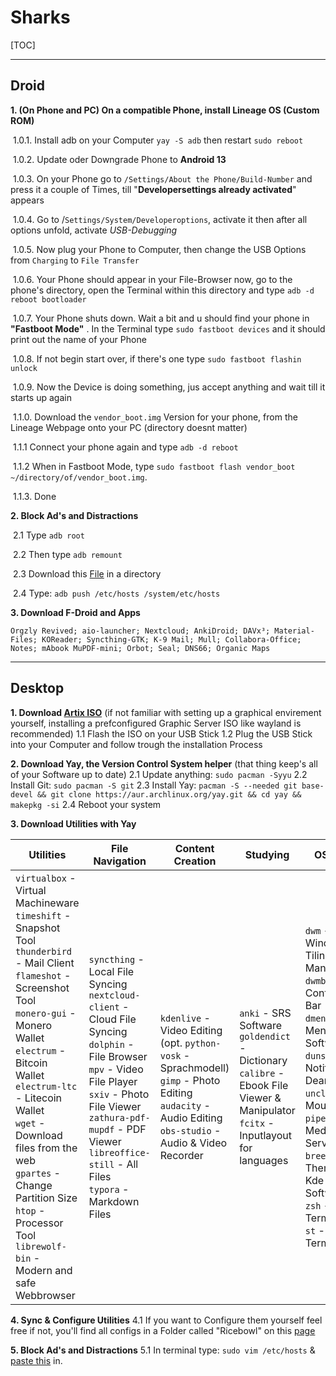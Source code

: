 # Sharks

[TOC]

------

## Droid

**1. (On Phone and PC) On a compatible Phone, install Lineage OS (Custom ROM)**

​       1.0.1. Install adb on your Computer `yay -S adb` then restart `sudo reboot`

​       1.0.2. Update oder Downgrade Phone to **Android 13**

​       1.0.3. On  your Phone go to `/Settings/About the Phone/Build-Number` and press it a couple of Times, till "**Developersettings already activated**" appears

​       1.0.4. Go to /`Settings/System/Developeroptions`, activate it then after all options unfold, activate *USB-Debugging*

​       1.0.5. Now plug your Phone to Computer, then change the USB Options from `Charging` to `File Transfer`

​       1.0.6. Your Phone should appear in your File-Browser now, go to the phone's directory, open the Terminal within this directory and type `adb -d reboot bootloader`

​       1.0.7.  Your Phone shuts down. Wait a bit and u should find your phone in **"Fastboot Mode"** . In the Terminal type `sudo fastboot devices` and it should print out the name of your Phone

​       1.0.8. If not begin start over, if there's one type `sudo fastboot flashin unlock`

​       1.0.9. Now the Device is doing something, jus accept anything and wait till it starts up again

​       1.1.0. Download the  `vendor_boot.img`  Version for your phone, from the Lineage Webpage onto your PC (directory doesnt matter)

​       1.1.1 Connect your phone again and type `adb -d reboot`

​       1.1.2 When in Fastboot Mode, type `sudo fastboot flash vendor_boot ~/directory/of/vendor_boot.img`. 

​       1.1.3. Done

**2. Block Ad's and Distractions** 

​     2.1 Type `adb root`

​     2.2 Then type `adb remount`

​     2.3 Download this [File](https://github.com/marlonivo/.config/blob/5d397e113ac4f6d172775a88c03c39ea72ce6987/block-disctractions.txt) in a directory

​     2.4 Type: `adb push /etc/hosts /system/etc/hosts`

**3. Download F-Droid and Apps** 

`Orgzly Revived; aio-launcher; Nextcloud; AnkiDroid; DAVx³; Material-Files; KOReader; Syncthing-GTK; K-9 Mail; Mull; Collabora-Office; Notes; mAbook MuPDF-mini; Orbot; Seal; DNS66; Organic Maps`

------

## Desktop 

**1. Download [Artix ISO](https://artixlinux.org/download.php)** (if not familiar with setting up a graphical envirement yourself, installing a prefconfigured Graphic Server ISO like wayland is recommended)
     1.1 Flash the ISO on your USB Stick
     1.2 Plug the USB Stick into your Computer and follow trough the installation Process

**2. Download Yay, the Version Control System helper** (that thing keep's all of your Software up to date)
      2.1 Update anything:  `sudo pacman -Syyu`
      2.2 Install Git: `sudo pacman -S git`
      2.3 Install Yay:  `pacman -S --needed git base-devel && git clone https://aur.archlinux.org/yay.git && cd yay && makepkg -si`
      2.4 Reboot your system

**3. Download Utilities with Yay**

| Utilities                                                    | File Navigation                                              | Content Creation                                             | Studying                                                     | OS Tools                                                     |
| ------------------------------------------------------------ | ------------------------------------------------------------ | ------------------------------------------------------------ | ------------------------------------------------------------ | ------------------------------------------------------------ |
| `virtualbox` - Virtual Machineware<br/>`timeshift` - Snapshot Tool<br/>`thunderbird` - Mail Client<br/>`flameshot` - Screenshot Tool<br/>`monero-gui` - Monero Wallet<br/>`electrum` - Bitcoin Wallet<br/>`electrum-ltc` - Litecoin Wallet<br/>`wget` - Download files from the web<br/>`gpartes` - Change Partition Size<br/>`htop` - Processor Tool<br/>`librewolf-bin` - Modern and safe Webbrowser | `syncthing` - Local File Syncing<br/>`nextcloud-client` - Cloud File Syncing<br/>`dolphin` - File Browser<br/>`mpv` - Video File Player<br/>`sxiv` - Photo File Viewer<br/>`zathura-pdf-mupdf` - PDF Viewer<br/>`libreoffice-still` - All Files <br/>`typora` - Markdown Files<br/> | `kdenlive` - Video Editing (opt. `python-vosk` - Sprachmodell)<br/>`gimp` - Photo Editing<br/>`audacity`  - Audio Editing<br/>`obs-studio` - Audio & Video Recorder | `anki` - SRS Software<br/>`goldendict` - Dictionary <br/>`calibre` - Ebook File Viewer & Manipulator<br/>`fcitx` - Inputlayout for languages | `dwm` - Window Tiling Manager<br/>`dwmblocks` - Configurable Bar<br/>`dmenu` - Menu for Software<br />`dunst` - Notificatio Deamon<br/>`unclutter` - Mouse Hide<br/>`pipewire` - Media Server <br/>`breeze` - Themes for Kde Software<br />`zsh` - Terminal<br/>`st` - Terminal |

**4. Sync & Configure Utilities**
  4.1 If you want to Configure them yourself feel free if not, you'll find all configs in a Folder called "Ricebowl" on this [page]()

**5. Block Ad's and Distractions**
   5.1 In terminal type: `sudo vim /etc/hosts` & [paste this](https://github.com/marlonivo/Config/raw/main/Block-Disctractions.txt) in.


